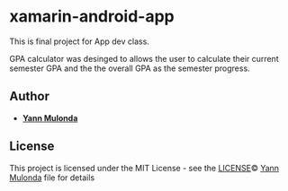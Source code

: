 # xamarin-android-app
This is final project for App dev class. 

GPA calculator was desinged to allows the user to calculate their current semester GPA and the the overall GPA as the semester progress.
## Author

* **[Yann Mulonda](https://github.com/YannMjl)**

## License

This project is licensed under the MIT License - see the [LICENSE](LICENSE)© [Yann Mulonda](https://github.com/YannMjl) file for details
